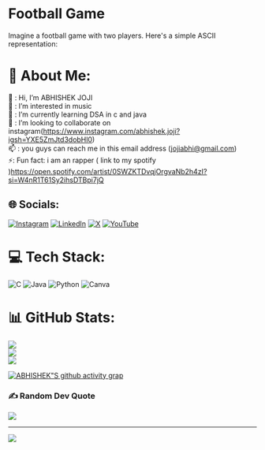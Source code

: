 
# Football Game

Imagine a football game with two players. Here's a simple ASCII representation:




# 💫 About Me:
👋 : Hi, I’m ABHISHEK JOJI<br>👀 : I’m interested in music <br>🌱 : I’m currently learning DSA in c and java<br>💞️ : I’m looking to collaborate on instagram(https://www.instagram.com/abhishek.joji?igsh=YXE5ZmJtd3dobHl0)<br>📫 : you guys can reach me in this email address (jojiabhi@gmail.com)<br>⚡:  Fun fact: i am an rapper ( link to my spotify )https://open.spotify.com/artist/0SWZKTDvqjOrgvaNb2h4zI?si=W4nR1T61Sy2ihsDTBpi7jQ<br>


## 🌐 Socials:
[![Instagram](https://img.shields.io/badge/Instagram-%23E4405F.svg?logo=Instagram&logoColor=white)](https://instagram.com/https://www.instagram.com/abhishek.joji?igsh=YXE5ZmJtd3dobHl0) [![LinkedIn](https://img.shields.io/badge/LinkedIn-%230077B5.svg?logo=linkedin&logoColor=white)](https://linkedin.com/in/https://www.linkedin.com/in/abhishek-joji-239633290?utm_source=share&utm_campaign=share_via&utm_content=profile&utm_medium=android_app) [![X](https://img.shields.io/badge/X-black.svg?logo=X&logoColor=white)](https://x.com/https://x.com/AJ26west?t=-s1hR2H7LJpUu4R6RTPAQw&s=09) [![YouTube](https://img.shields.io/badge/YouTube-%23FF0000.svg?logo=YouTube&logoColor=white)](https://youtube.com/@https://www.youtube.com/@AJ-26west) 

# 💻 Tech Stack:
![C](https://img.shields.io/badge/c-%2300599C.svg?style=for-the-badge&logo=c&logoColor=white) ![Java](https://img.shields.io/badge/java-%23ED8B00.svg?style=for-the-badge&logo=openjdk&logoColor=white) ![Python](https://img.shields.io/badge/python-3670A0?style=for-the-badge&logo=python&logoColor=ffdd54) ![Canva](https://img.shields.io/badge/Canva-%2300C4CC.svg?style=for-the-badge&logo=Canva&logoColor=white)
# 📊 GitHub Stats:
![](https://github-readme-stats.vercel.app/api?username=AJ26WEST&theme=shadow_blue&hide_border=false&include_all_commits=false&count_private=false)<br/>
![](https://github-readme-streak-stats.herokuapp.com/?user=AJ26WEST&theme=shadow_blue&hide_border=false)<br/>
![](https://github-readme-stats.vercel.app/api/top-langs/?username=AJ26WEST&theme=shadow_blue&hide_border=false&include_all_commits=false&count_private=false&layout=compact)

[![ABHISHEK"S github activity grap](https://github-readme-activity-graph.vercel.app/graph?username=AJ26WEST&bg_color=ffcfe9&color=9e4c98&line=9e4c98&point=403d3d&area=true&hide_border=true)](https://github.com/ashutosh00710/github-readme-activity-graph)


### ✍️ Random Dev Quote
![](https://quotes-github-readme.vercel.app/api?type=vetical&theme=radical)

---
[![](https://visitcount.itsvg.in/api?id=AJ26WEST&icon=0&color=0)](https://visitcount.itsvg.in)


